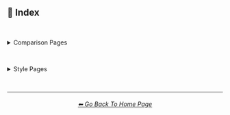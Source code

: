 <h2>📇 Index</h2>

<br>

<p><details><summary>Comparison Pages</summary><p>

<table>
    <tr align=center valign=middle>
        <th colspan=3><a href="https://github.com/willwulfken/MidJourney-Styles-and-Keywords-Reference/blob/main/Pages/MJ_V3/Comparison_Pages/Prompt_Writing/Prompt_Format_Comparison.md
">⌨ Prompt Format Comparison</a></th>
    </tr>
    <tr align=center valign=middle>
        <td>Prompt Writing</td>
        <td></td>
        <td></td>
    </tr>
</table>

<br>

<table>
    <tr align=center valign=middle>
        <th colspan=3><a href="https://github.com/willwulfken/MidJourney-Styles-and-Keywords-Reference/blob/main/Pages/MJ_V3/Comparison_Pages/Prompt_Writing/Text_In_Image_Comparison.md
">🔠 Text In Image Comparison</a></th>
    </tr>
    <tr align=center valign=middle>
        <td>Words In Image</td>
        <td></td>
        <td></td>
    </tr>
</table>

<br>

<table>
    <tr align=center valign=middle>
        <th colspan=3><a href="https://github.com/willwulfken/MidJourney-Styles-and-Keywords-Reference/blob/main/Pages/MJ_V3/Comparison_Pages/Prompt_Writing/Keyword_Weight_Comparison.md
">⚖ Keyword Weight Comparison</a></th>
    </tr>
    <tr align=center valign=middle>
        <td>Word Weight</td>
        <td>Prompt Weight</td>
        <td></td>
    </tr>
</table>

<br>

<table>
    <tr align=center valign=middle>
        <th colspan=3><a href="https://github.com/willwulfken/MidJourney-Styles-and-Keywords-Reference/blob/main/Pages/MJ_V3/Comparison_Pages/Parameters/Quality_Comparison.md
">🦚 Adjective Comparison</a></th>
    </tr>
    <tr align=center valign=middle>
        <td>Subject Style</td>
        <td></td>
        <td></td>
    </tr>
</table>

<br>

<table>
    <tr align=center valign=middle>
        <th colspan=3><a href="https://github.com/willwulfken/MidJourney-Styles-and-Keywords-Reference/blob/main/Pages/MJ_V3/Comparison_Pages/Prompt_Writing/Word_Suffix_Comparison.md
">📓 Word Suffix Comparison</a></th>
    </tr>
    <tr align=center valign=middle>
        <td></td>
        <td></td>
        <td></td>
    </tr>
</table>

<br>

<table>
    <tr align=center valign=middle>
        <th colspan=3><a href="https://github.com/willwulfken/MidJourney-Styles-and-Keywords-Reference/blob/main/Pages/MJ_V3/Comparison_Pages/Prompt_Writing/Diacritic_Mark_Comparison.md">🗣 Diacritic Mark Comparison</a></th>
    </tr>
    <tr align=center valign=middle>
        <td>Diacritical</td>
        <td>Accent</td>
        <td>Typographical Symbol</td>
    </tr>
</table>

<br>

<table>
    <tr align=center valign=middle>
        <th colspan=3><a href="https://github.com/willwulfken/MidJourney-Styles-and-Keywords-Reference/blob/main/Pages/MJ_V3/Comparison_Pages/Prompt_Writing/Hybrid_Comparison.md">🔰 Style Hybrid Comparison</a></th>
    </tr>
    <tr align=center valign=middle>
        <td>Style Mixing</td>
        <td>Style Blending</td>
        <td></td>
    </tr>
</table>

<br>

<table>
    <tr align=center valign=middle>
        <th colspan=3><a href="https://github.com/willwulfken/MidJourney-Styles-and-Keywords-Reference/blob/main/Pages/MJ_V3/Comparison_Pages/Parameters/Stylize_Comparison.md">🎇 --stylize Parameter</a></th>
    </tr>
    <tr align=center valign=middle>
        <td></td>
        <td></td>
        <td></td>
    </tr>
</table>

<br>

<table>
    <tr align=center valign=middle>
        <th colspan=3><a href="https://github.com/willwulfken/MidJourney-Styles-and-Keywords-Reference/blob/main/Pages/MJ_V3/Comparison_Pages/Parameters/Quality_Comparison.md">💎 --quality Parameter</a></th>
    </tr>
    <tr align=center valign=middle>
        <td></td>
        <td></td>
        <td></td>
    </tr>
</table>

<br>

<table>
    <tr align=center valign=middle>
        <th colspan=3><a href="https://github.com/willwulfken/MidJourney-Styles-and-Keywords-Reference/blob/main/Pages/MJ_V3/Comparison_Pages/Parameters/Chaos_Comparison.md">🌪 --chaos Parameter</a></th>
    </tr>
    <tr align=center valign=middle>
        <td></td>
        <td></td>
        <td></td>
    </tr>
</table>

<br>

<table>
    <tr align=center valign=middle>
        <th colspan=3><a href="https://github.com/willwulfken/MidJourney-Styles-and-Keywords-Reference/blob/main/Pages/MJ_V3/Comparison_Pages/Parameters/No_Parameter_Comparison.md">🚫 --no Parameter</a></th>
    </tr>
    <tr align=center valign=middle>
        <td></td>
        <td></td>
        <td></td>
    </tr>
</table>

<br>

<table>
    <tr align=center valign=middle>
        <th colspan=3><a href="https://github.com/willwulfken/MidJourney-Styles-and-Keywords-Reference/blob/main/Pages/MJ_V3/Comparison_Pages/Parameters/Image_Weight_Comparison.md">🏋️‍ Image Weight Comparison</a></th>
    </tr>
    <tr align=center valign=middle>
        <td>--iw</td>
        <td></td>
        <td></td>
    </tr>
</table>

<br>

<table>
    <tr align=center valign=middle>
        <th colspan=3><a href="https://github.com/willwulfken/MidJourney-Styles-and-Keywords-Reference/blob/main/Pages/MJ_V3/Comparison_Pages/Parameters/Image_Algorithm_Comparison.md">🎛 Image Algorithm Comparison</a></th>
    </tr>
    <tr align=center valign=middle>
        <td>--hd</td>
        <td>--version</td>
        <td></td>
    </tr>
</table>

<br>

<table>
    <tr align=center valign=middle>
        <th colspan=3><a href="https://github.com/willwulfken/MidJourney-Styles-and-Keywords-Reference/blob/main/Pages/Comparison_Pages/Seed_Parameter.md">🌱 Seed and Sameseed</a></th>
    </tr>
    <tr align=center valign=middle>
        <td>--sameseed</td>
        <td></td>
        <td></td>
    </tr>
</table>

<br>

<table>
    <tr align=center valign=middle>
        <th colspan=3><a href="https://github.com/willwulfken/MidJourney-Styles-and-Keywords-Reference/blob/main/Pages/MJ_V3/Comparison_Pages/Parameters/Tile_Parameter.md">🔲 --tile Parameter</a></th>
    </tr>
    <tr align=center valign=middle>
        <td></td>
        <td></td>
        <td></td>
    </tr>
</table>

<br>

<table>
    <tr align=center valign=middle>
        <th colspan=3><a href="https://github.com/willwulfken/MidJourney-Styles-and-Keywords-Reference/blob/main/Pages/MJ_V3/Comparison_Pages/Image_Resolution_and_Upscaling/Image_Resolution_Comparison.md">📏 Image Resolution Comparison</a></th>
    </tr>
    <tr align=center valign=middle>
        <td>Width and Height</td>
        <td>Aspect Ratio</td>
        <td>--wallpaper</td>
    </tr>
    <tr align=center valign=middle>
        <td>--ll</td>
        <td>--ml</td>
        <td>--sl</td>
    </tr>
    <tr align=center valign=middle>
        <td>--lp</td>
        <td>--mp</td>
        <td>--sp</td>
    </tr>
    <tr align=center valign=middle>
        <td>--ar</td>
        <td>--w</td>
        <td>--h</td>
    </tr>
</table>

<br>

<table>
    <tr align=center valign=middle>
        <th colspan=3><a href="https://github.com/willwulfken/MidJourney-Styles-and-Keywords-Reference/blob/main/Pages/MJ_V3/Comparison_Pages/Image_Resolution_and_Upscaling/Image_Upscale_Comparison.md">🚀 Image Upscale Comparison</a></th>
    </tr>
    <tr align=center valign=middle>
        <td>--uplight</td>
        <td></td>
        <td></td>
    </tr>
</table>

<br>

<table>
    <tr align=center valign=middle>
        <th colspan=3><a href="https://github.com/willwulfken/MidJourney-Styles-and-Keywords-Reference/blob/main/Pages/MJ_V3/Comparison_Pages/Cross_Analysis/Stylize_Quality_Cross_Analysis.md">🎇💎 --quality/--stylize Cross Analysis</a></th>
    </tr>
    <tr align=center valign=middle>
        <td></td>
        <td></td>
        <td></td>
    </tr>
</table>

<br>

<table>
    <tr align=center valign=middle>
        <th colspan=3><a href="https://github.com/willwulfken/MidJourney-Styles-and-Keywords-Reference/blob/main/Pages/MJ_V3/Comparison_Pages/Cross_Analysis/Stylize_Resolution_Cross_Analysis.md">🎇📏 --stylize/Resolution Cross Analysis</a></th>
    </tr>
    <tr align=center valign=middle>
        <td></td>
        <td></td>
        <td></td>
    </tr>
</table>

<br>

<table>
    <tr align=center valign=middle>
        <th colspan=3><a href="https://github.com/willwulfken/MidJourney-Styles-and-Keywords-Reference/blob/main/Pages/MJ_V3/Comparison_Pages/Cross_Analysis/Chaos_Stylize_Cross_Analysis.md">🌪🎇 --chaos/--stylize Cross Analysis</a></th>
    </tr>
    <tr align=center valign=middle>
        <td></td>
        <td></td>
        <td></td>
    </tr>
</table>

<br>

<table>
    <tr align=center valign=middle>
        <th colspan=3><a href="https://github.com/willwulfken/MidJourney-Styles-and-Keywords-Reference/blob/main/Pages/MJ_V3/Comparison_Pages/Cross_Analysis/Chaos_Quality_Cross_Analysis.md">🌪💎 --chaos/--quality Cross Analysis</a></th>
    </tr>
    <tr align=center valign=middle>
        <td></td>
        <td></td>
        <td></td>
    </tr>
</table>

<br>

<table>
    <tr align=center valign=middle>
        <th colspan=3><a href="https://github.com/willwulfken/MidJourney-Styles-and-Keywords-Reference/blob/main/Pages/Comparison_Pages/V1_vs_V2_vs_V3.md
">📇 V1 vs V2 vs V3</a></th>
    </tr>
    <tr align=center valign=middle>
        <td>--version</td>
        <td></td>
        <td></td>
    </tr>
</table>

<br>

<table>
    <tr align=center valign=middle>
        <th colspan=3><a href="https://github.com/willwulfken/MidJourney-Styles-and-Keywords-Reference/blob/main/Pages/Experimental_Midjourney_Features.md">🕋 New Experimental MidJourney Features</a></th>
    </tr>
    <tr align=center valign=middle>
        <td>--test</td>
        <td>--testp</td>
        <td>--creative</td>
    </tr>
    <tr align=center valign=middle>
        <td>Remaster</td>
        <td>Beta Upscale</td>
        <td>--upbeta</td>
    </tr>
</table>

</p></details></p>


<br>


<p><details><summary>Style Pages</summary><p>

<table>
    <tr align=center valign=middle>
        <th colspan=3><a href="https://github.com/willwulfken/MidJourney-Styles-and-Keywords-Reference/blob/main/Pages/MJ_V3/Style_Pages/Themes.md">🎭 Themes</a></th>
    </tr>
	<tr align=center valign=middle>
		<td>🎭⛱ Realism/Abstraction</td>
		<td>🎭💾 Retro/Modern</td>
		<td>🎭🪐 Sci-fi</td>
	</tr>
	<tr align=center valign=middle>
		<td>🎭☄ Outer Space</td>
		<td>🎭🌎 Planets</td>
		<td>🎭🎌 Countries and Nations</td>
	</tr>
	<tr align=center valign=middle>
		<td>🎭🌾 Urban/Rural</td>
		<td>🎭🛋 Rooms</td>
		<td>🎭⚙ Architecture and Manufactured</td>
	</tr>
	<tr align=center valign=middle>
		<td>🎭🏝 Biomes and Landscapes</td>
		<td>🎭🌲 Nature</td>
		<td>🎭⛄ Seasons and Weather</td>
	</tr>
	<tr align=center valign=middle>
		<td>🎭🎄 Holidays</td>
		<td>🎭🐱‍👤 Professions and Types of People</td>
		<td>🎭🌞 Time of Day</td>
	</tr>
	<tr align=center valign=middle>
		<td>🎭⚽ Sports</td>
		<td>🎭🎵 Music Styles</td>
		<td>🎭🎪 Punk Styles (Steampunk, Cyberpunk, etc.)</td>
	</tr>
	<tr align=center valign=middle>
		<td>🎭⛩ Other Themes</td>
		<td></td>
		<td></td>
	</tr>
</table>

<br>

<table>
    <tr align=center valign=middle>
        <th colspan=3><a href="https://github.com/willwulfken/MidJourney-Styles-and-Keywords-Reference/blob/main/Pages/MJ_V3/Style_Pages/Design_Styles.md">🖼 Design Styles</a></th>
    </tr>
	<tr align=center valign=middle>
		<td>🖼🟧 Simplicity/Complexity</td>
		<td>🖼🎨 Patterns</td>
		<td>🖼✨ Elegance, Beauty, and Appeal</td>
	</tr>
	<tr align=center valign=middle>
		<td>🖼📊 Charts and Diagrams</td>
		<td>🖼🛹 Decade Styles</td>
		<td>🖼🎰 Morphism (Skeuomorphism, Glassmorphism, etc.)</td>
	</tr>
	<tr align=center valign=middle>
		<td>🖼🧊 Cubism</td>
		<td>🖼🦋 Expressionism</td>
		<td>🖼🔮 Neo</td>
	</tr>
	<tr align=center valign=middle>
		<td>🖼🌀 Psychedelic, Divine, Fractal, and Noise</td>
		<td>🖼🌈 Synesthesia</td>
		<td>🖼👩‍🎨 Art Styles</td>
	</tr>
	<tr align=center valign=middle>
		<td>🖼💫 Stylized</td>
		<td>🖼 Other Styles</td>
		<td></td>
	</tr>
</table>

<br>

<table>
    <tr align=center valign=middle>
        <th colspan=3><a href="https://github.com/willwulfken/MidJourney-Styles-and-Keywords-Reference/blob/main/Pages/MJ_V3/Style_Pages/Digital.md">🖥 Digital</a></th>
    </tr>
	<tr align=center valign=middle>
		<td>🎮 Rendering Engines</td>
		<td>🖥📐 Resolution</td>
		<td>🖥📺 Aspect Ratios and Letterboxing</td>
	</tr>
	<tr align=center valign=middle>
		<td>🖥🟩 1-bit - 16-bit</td>
		<td>🖥🖼 Digital Styles</td>
		<td>🖥🎞 VFX and Video Companies</td>
	</tr>
	<tr align=center valign=middle>
		<td>🖥🎨 Art Programs and Applications</td>
		<td>🖥🖼 Image Formats and Types</td>
		<td>🖥🏁 Dithering</td>
	</tr>
	<tr align=center valign=middle>
		<td>🖥🌐 Websites</td>
		<td>🖥👩‍💻 Glitchy</td>
		<td>🖥🧠 AI and Neural Networks</td>
	</tr>
	<tr align=center valign=middle>
		<td>🖥👾 Game System Graphics</td>
		<td>🖥🕹 Video Game Styles</td>
		<td>🖥 Computer System Graphics</td>
	</tr>
	<tr align=center valign=middle>
		<td>🖥💽 Operating Systems</td>
		<td>🖥 Other</td>
		<td></td>
	</tr>
</table>

<br>

<table>
    <tr align=center valign=middle>
        <th colspan=3><a href="https://github.com/willwulfken/MidJourney-Styles-and-Keywords-Reference/blob/main/Pages/MJ_V3/Style_Pages/Artists.md">📔 Artists</a></th>
    </tr>
	<tr align=center valign=middle>
		<td>📔⛱ Realism</td>
		<td>📔❇ Surrealism</td>
		<td>📔🔆 Idealism</td>
	</tr>
	<tr align=center valign=middle>
		<td>📔💮 Abstract</td>
		<td>📔🧬 Modernism</td>
		<td>📔➿ Post-Impressionism</td>
	</tr>
	<tr align=center valign=middle>
		<td>📔⚜ Art Nouveau</td>
		<td>📔🌄 Luminism</td>
		<td>📔🦋 Expressionism</td>
	</tr>
	<tr align=center valign=middle>
		<td>📔🔳 Futurism</td>
		<td>📔⬛ Gothic</td>
		<td>📔☯ Psychedelic</td>
	</tr>
	<tr align=center valign=middle>
		<td>📔🔴 Pop Art</td>
		<td>📔🧿 Concept Art</td>
		<td>📔❤ Romanticism</td>
	</tr>
	<tr align=center valign=middle>
		<td>📔✡️ Renaissance</td>
		<td>📔🌇 Vedute Painting Style</td>
		<td>📔🏘 Baroque</td>
	</tr>
	<tr align=center valign=middle>
		<td>📔👁‍🗨 Dadaism</td>
		<td>📔👁‍🗨 Neo-Dadaism</td>
		<td>📔🖼 Instagram Artist</td>
	</tr>
	<tr align=center valign=middle>
		<td>📔🖼 Artstation Artist</td>
		<td>📔🈯 Manga</td>
		<td>📔🗿 Non-Painters</td>
	</tr>
	<tr align=center valign=middle>
		<td>📔🗿 Sculptors</td>
		<td>📔📷 Photographers</td>
		<td>📔✍ Writers</td>
	</tr>
	<tr align=center valign=middle>
		<td>📔 Other Artists</td>
		<td></td>
		<td></td>
	</tr>
</table>

<br>

<table>
    <tr align=center valign=middle>
        <th colspan=3><a href="https://github.com/willwulfken/MidJourney-Styles-and-Keywords-Reference/blob/main/Pages/MJ_V3/Style_Pages/Drawing_and_Art_Mediums.md">🖌 Drawing and Art Mediums</a></th>
    </tr>
	<tr align=center valign=middle>
		<td>🖌✏ Illustration and Drawing</td>
		<td>🖌🖼 Drawing Types</td>
		<td>🖌✏ Pencil and Graphite</td>
	</tr>
	<tr align=center valign=middle>
		<td>🖌🖊 Ink</td>
		<td>🖌🖍 Crayon, Chalk, and Pastel</td>
		<td>🖌🎨 Paint</td>
	</tr>
	<tr align=center valign=middle>
		<td>🖌🖼 Painting Types</td>
		<td>🖌🎨 Paint Types</td>
		<td>🖌🔠 Text</td>
	</tr>
	<tr align=center valign=middle>
		<td>🖌🖨 Printed Art Types</td>
		<td>🖌🎲 Physical Mediums</td>
		<td>🖌📄 Origami</td>
	</tr>
	<tr align=center valign=middle>
		<td>🖌🀣 Mosaic</td>
		<td>🖌🖼 Framed, Banner, and Decal</td>
		<td>🖌🗿 Carving, Etching, and Modeling</td>
	</tr>
	<tr align=center valign=middle>
		<td>🖌🏺 Pottery and Glass</td>
		<td>🖌💡 Light</td>
		<td>🖌🎲 Other Physical Mediums</td>
	</tr>
	<tr align=center valign=middle>
		<td>🖌 Other</td>
		<td></td>
		<td></td>
	</tr>
</table>

<br>

<table>
    <tr align=center valign=middle>
        <th colspan=3><a href="https://github.com/willwulfken/MidJourney-Styles-and-Keywords-Reference/blob/main/Pages/MJ_V3/Style_Pages/Colors_and_Palettes.md">🎨 Colors and Palettes</a></th>
    </tr>
	<tr align=center valign=middle>
		<td>🎨🔴 Colors</td>
		<td>🎨🔴 Basic Colors</td>
		<td>🎨🔵 Extended Colors</td>
	</tr>
	<tr align=center valign=middle>
		<td>🎨⚫ Dark Variations</td>
		<td>🎨⚪ Light Variations</td>
		<td>🎨🔶 Vivid Variations</td>
	</tr>
	<tr align=center valign=middle>
		<td>🎨 Color Based Designs</td>
		<td>🎨🖌 Chromatic Palettes</td>
		<td>🎨🖌 Monochromatic Palettes</td>
	</tr>
	<tr align=center valign=middle>
		<td>🎨🔲 Contrast</td>
		<td>🎨🖥 Color Models</td>
		<td>🎨🎥 Color Motion Picture Film Systems</td>
	</tr>
</table>

<br>

<table>
    <tr align=center valign=middle>
        <th colspan=3><a href="https://github.com/willwulfken/MidJourney-Styles-and-Keywords-Reference/blob/main/Pages/MJ_V3/Style_Pages/Materials.md">🧱 Materials</a></th>
    </tr>
	<tr align=center valign=middle>
		<td>🧱💎 Solids</td>
		<td>🧱🌳 Wood and Paper</td>
		<td>🧱⛱ Soils</td>
	</tr>
	<tr align=center valign=middle>
		<td>🧱⛏ Stone and Minerals</td>
		<td>🧱🔩 Metal</td>
		<td>🧱💎 Glass and Crystal</td>
	</tr>
	<tr align=center valign=middle>
		<td>🧱🧶 Cloth</td>
		<td>🧱🥤 Plastic and Foam</td>
		<td>🧱🧤 Rubber</td>
	</tr>
	<tr align=center valign=middle>
		<td>🧱🍮 Gelatinous and Spongy</td>
		<td>🧱🕯 Wax</td>
		<td>🧱🧊 Ice and Snow</td>
	</tr>
	<tr align=center valign=middle>
		<td>🧱🐱 Hair and Fur</td>
		<td>🧱 Other Solids</td>
		<td>🧱💧 Liquids</td>
	</tr>
	<tr align=center valign=middle>
		<td>🧱🧪 Non-Newtonian Fluids and Polymers</td>
		<td>🧱⚗️ Slime and Putty</td>
		<td>🧱🩹 Tape and Adhesives</td>
	</tr>
	<tr align=center valign=middle>
		<td>🧱🧪 Other Non-Newtonian Fluids and Polymers</td>
		<td>🧱🌫️ Gasses and Vapors</td>
		<td>🧱✨ Powders and Particulates</td>
	</tr>
	<tr align=center valign=middle>
		<td>🧱⚡ Plasma and Energy</td>
		<td></td>
		<td></td>
	</tr>
</table>

<br>

<table>
    <tr align=center valign=middle>
        <th colspan=3><a href="https://github.com/willwulfken/MidJourney-Styles-and-Keywords-Reference/blob/main/Pages/MJ_V3/Style_Pages/Objects_and_Animals.md">🎷 Objects and Animals</a></th>
    </tr>
	<tr align=center valign=middle>
		<td>🎷🍣 Food and Consumables</td>
		<td>🎷🌱 Plants</td>
		<td>🎷🍄 Fungi</td>
	</tr>
	<tr align=center valign=middle>
		<td>🎷🐹 Animals</td>
		<td>🎷🦞 Sealife</td>
		<td>🎷🐙 Corals</td>
	</tr>
	<tr align=center valign=middle>
		<td>🎷🦠 Microscopic Objects</td>
		<td>🎷🖥 Digital Objects</td>
		<td>🎷🪀 Toys</td>
	</tr>
	<tr align=center valign=middle>
		<td>🎷👚 Clothing</td>
		<td>🎷 Instruments</td>
		<td>🎷🚽 Other Objects</td>
	</tr>
</table>

<br>

<table>
    <tr align=center valign=middle>
        <th colspan=3><a href="https://github.com/willwulfken/MidJourney-Styles-and-Keywords-Reference/blob/main/Pages/MJ_V3/Style_Pages/Material_Properties.md">📦 Material Properties</a></th>
    </tr>
	<tr align=center valign=middle>
		<td>📦🧫 Opacity</td>
		<td>📦🏮 Light Manipulation</td>
		<td>📦💡 Luminescence</td>
	</tr>
	<tr align=center valign=middle>
		<td>📦🌈 Chromism</td>
		<td>📦🔍 Reflection and Refraction</td>
		<td>📦❄ Phase Transitions</td>
	</tr>
	<tr align=center valign=middle>
		<td>📦🎨 Color (Dispersion, Chromatic, etc.)</td>
		<td>📦🗺 Texture Maps</td>
		<td>📦🧊 Softness and Hardness</td>
	</tr>
	<tr align=center valign=middle>
		<td>📦 Other Material Properties</td>
		<td></td>
		<td></td>
	</tr>
</table>

<br>

<table>
    <tr align=center valign=middle>
        <th colspan=3><a href="https://github.com/willwulfken/MidJourney-Styles-and-Keywords-Reference/blob/main/Pages/MJ_V3/Style_Pages/Lighting.md">💡 Lighting</a></th>
    </tr>
	<tr align=center valign=middle>
		<td>💡🏮 Types of Lights</td>
		<td>💡📺 Types of Displays</td>
		<td>💡🔦 Lighting Styles and Techniques</td>
	</tr>
	<tr align=center valign=middle>
		<td>💡🌐 Global Illumination</td>
		<td>💡⚫ Shadows</td>
		<td></td>
	</tr>
</table>

<br>

<table>
    <tr align=center valign=middle>
        <th colspan=3><a href="https://github.com/willwulfken/MidJourney-Styles-and-Keywords-Reference/blob/main/Pages/MJ_V3/Style_Pages/SFX_and_Shaders.md">🌈 SFX and Shaders</a></th>
    </tr>
	<tr align=center valign=middle>
		<td>🌈🔍 Reflections</td>
		<td>🌈👓 Blurs</td>
		<td>🌈💫 Stylized</td>
	</tr>
	<tr align=center valign=middle>
		<td>🌈🕶 Shaders and Post Processing</td>
		<td></td>
		<td></td>
	</tr>
</table>

<br>

<table>
    <tr align=center valign=middle>
        <th colspan=3><a href="https://github.com/willwulfken/MidJourney-Styles-and-Keywords-Reference/blob/main/Pages/MJ_V3/Style_Pages/Dimensionality.md">🌌 Dimensionality</a></th>
    </tr>
	<tr align=center valign=middle>
		<td>🌌 0D-5D</td>
		<td>🌌 Overdimensional, Multiverse, etc.</td>
		<td></td>
	</tr>
</table>

<br>

<table>
    <tr align=center valign=middle>
        <th colspan=3><a href="https://github.com/willwulfken/MidJourney-Styles-and-Keywords-Reference/blob/main/Pages/MJ_V3/Style_Pages/Camera.md">📷 Camera, Film, and Lenses</a></th>
    </tr>
	<tr align=center valign=middle>
		<td>📷🌇 Camera and Scenes</td>
		<td>📷🌇 Camera and Film Types</td>
		<td>📷🎞 Film Sizes</td>
	</tr>
	<tr align=center valign=middle>
		<td>📷🥽 Lens Sizes</td>
		<td>📷🔭 Lenses</td>
		<td>📷🧫 Lens Filters</td>
	</tr>
	<tr align=center valign=middle>
		<td>📷⚙ Camera Settings (Aperture, Exposure, Color and White Balance, etc.)</td>
		<td>📷🔎 Depth of Field, Zoom, Pan, and Tilt</td>
		<td>📷◻ Megapixel Resolutions</td>
	</tr>
	<tr align=center valign=middle>
		<td>📷 Other</td>
		<td></td>
		<td></td>
	</tr>
</table>

<br>

<table>
    <tr align=center valign=middle>
        <th colspan=3><a href="https://github.com/willwulfken/MidJourney-Styles-and-Keywords-Reference/blob/main/Pages/MJ_V3/Style_Pages/Perspective.md">🛤️ Perspective</a></th>
    </tr>
	<tr align=center valign=middle>
		<td>🛤️🔭 Views</td>
		<td>🛤️📐 Angles</td>
		<td>🛤️🛣️ Perspective and Projections</td>
	</tr>
</table>

<br>

<table>
    <tr align=center valign=middle>
        <th colspan=3><a href="https://github.com/willwulfken/MidJourney-Styles-and-Keywords-Reference/blob/main/Pages/MJ_V3/Style_Pages/TV_and_Movies.md">🎬 TV Shows and Movies</a></th>
    </tr>
	<tr align=center valign=middle>
		<td>🎬🈯 Anime</td>
		<td>🎬📺 TV Shows</td>
		<td>🎬📽 Movies</td>
	</tr>
</table>

<br>

<table>
    <tr align=center valign=middle>
        <th colspan=3><a href="https://github.com/willwulfken/MidJourney-Styles-and-Keywords-Reference/blob/main/Pages/MJ_V3/Style_Pages/Geometry.md">💠 Geometry</a></th>
    </tr>
	<tr align=center valign=middle>
		<td>💠⬜ 2D Shapes</td>
		<td>💠🧊 3D Shapes</td>
		<td>💠🔲 4D Hyper Shapes</td>
	</tr>
	<tr align=center valign=middle>
		<td>💠〰 Degenerate Shapes</td>
		<td>💠⏹ Geometric Styles</td>
		<td>💠⏺ Geometric Properties</td>
	</tr>
	<tr align=center valign=middle>
		<td>💠⏹ Topology Styles</td>
		<td></td>
		<td></td>
	</tr>
</table>

<br>

<table>
    <tr align=center valign=middle>
        <th colspan=3><a href="https://github.com/willwulfken/MidJourney-Styles-and-Keywords-Reference/blob/main/Pages/MJ_V3/Style_Pages/Structural_Modification.md">♻ Structural Modification</a></th>
    </tr>
	<tr align=center valign=middle>
		<td>♻➰ Spirals, Loops, and Helixes</td>
		<td>♻〰 Curves and Waves</td>
		<td>♻⭕ Circular</td>
	</tr>
	<tr align=center valign=middle>
		<td>♻ Other</td>
		<td></td>
		<td></td>
	</tr>
</table>

<br>

<table>
    <tr align=center valign=middle>
        <th colspan=3><a href="https://github.com/willwulfken/MidJourney-Styles-and-Keywords-Reference/blob/main/Pages/MJ_V3/Style_Pages/Intangibles.md">➰ Intangibles</a></th>
    </tr>
	<tr align=center valign=middle>
		<td>➰😁 Emotions and Qualities</td>
		<td>➰🧠 Concepts</td>
		<td>➰🤏 Size</td>
	</tr>
	<tr align=center valign=middle>
		<td>➰☯ Symbols</td>
		<td>➰♓ Zodiac Signs</td>
		<td>➰🔣 Unicode Symbols</td>
	</tr>
	<tr align=center valign=middle>
		<td>➰🔢 Numbers</td>
		<td>➰🔢 Number Systems</td>
		<td>➰🕒 Time</td>
	</tr>
	<tr align=center valign=middle>
		<td>➰🖥 Computer Data</td>
		<td></td>
		<td></td>
	</tr>
</table>

<br>

<table>
    <tr align=center valign=middle>
        <th colspan=3><a href="https://github.com/willwulfken/MidJourney-Styles-and-Keywords-Reference/blob/main/Pages/MJ_V3/Style_Pages/Just_The_Style/Song_Lyrics.md">🎙 Song Lyrics</a></th>
    </tr>
	<tr align=center valign=middle>
		<td>Lucy In The Sky With Diamonds by The Beatles</td>
		<td>Gooey by Glass Animals</td>
		<td>Black Mambo by Glass Animals</td>
	</tr>
	<tr align=center valign=middle>
		<td>Exodus Honey by Honeycut</td>
		<td>Soul Meets Body by Death Cab for Cutie</td>
		<td>Get You Up by Manganas Garden</td>
	</tr>
</table>

<br>

<table>
    <tr align=center valign=middle>
        <th colspan=3><a href="https://github.com/willwulfken/MidJourney-Styles-and-Keywords-Reference/blob/main/Pages/MJ_V3/Style_Pages/Combinations.md">🖇🎰 Combinations</a></th>
    </tr>
    <tr align=center valign=middle>
        <td></td>
        <td></td>
        <td></td>
    </tr>
</table>

<br>

<table>
    <tr align=center valign=middle>
        <th colspan=3><a href="https://github.com/willwulfken/MidJourney-Styles-and-Keywords-Reference/blob/main/Pages/MJ_V3/Style_Pages/Miscellaneous.md">🎛 Miscellaneous</a></th>
    </tr>
    <tr align=center valign=middle>
        <td></td>
        <td></td>
        <td></td>
    </tr>
</table>

<br>

<table>
    <tr align=center valign=middle>
        <th colspan=3><a href="https://github.com/willwulfken/MidJourney-Styles-and-Keywords-Reference/blob/main/Pages/MJ_V3/Style_Pages/Experimental.md">🧪 Experimental</a></th>
    </tr>
	<tr align=center valign=middle>
		<td>🧪 Experimental</td>
		<td>📔 Made-up Artists</td>
		<td>🔤 Made-up Words</td>
	</tr>
	<tr align=center valign=middle>
		<td>📓 Known Made-up Words</td>
		<td>🔣 Chaos Prompts</td>
		<td></td>
	</tr>
</table>

</p></details></p>

<br>

<hr><!--------------->
<div align="center">
<h6><a href="https://github.com/willwulfken/MidJourney-Styles-and-Keywords-Reference/blob/main/README.md">⬅ Go Back To Home Page</a></h6>
</div>